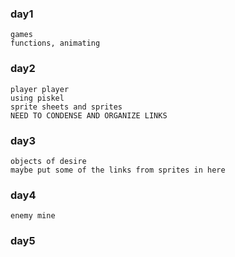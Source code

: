 ### day1

    games
    functions, animating

### day2

    player player
    using piskel
    sprite sheets and sprites
    NEED TO CONDENSE AND ORGANIZE LINKS

### day3

    objects of desire
    maybe put some of the links from sprites in here

### day4

    enemy mine

### day5
